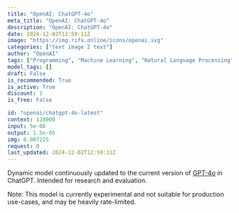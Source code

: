```yaml
---
title: "OpenAI: ChatGPT-4o"
meta_title: "OpenAI: ChatGPT-4o"
description: "OpenAI: ChatGPT-4o"
date: 2024-12-02T12:59:11Z
image: "https://img.rifx.online/icons/openai.svg"
categories: ["text image 2 text"]
author: "OpenAI"
tags: ["Programming", "Machine Learning", "Natural Language Processing", "Chatbots", "Generative AI"]
model_tags: []
draft: False
is_recommended: True
is_active: True
discount: 1
is_free: False

id: "openai/chatgpt-4o-latest"
context: 128000
input: 5e-06
output: 1.5e-05
img: 0.007225
request: 0
last_updated: 2024-12-02T12:59:11Z
---
```


Dynamic model continuously updated to the current version of [GPT-4o](/openai/gpt-4o) in ChatGPT. Intended for research and evaluation.

Note: This model is currently experimental and not suitable for production use-cases, and may be heavily rate-limited.

